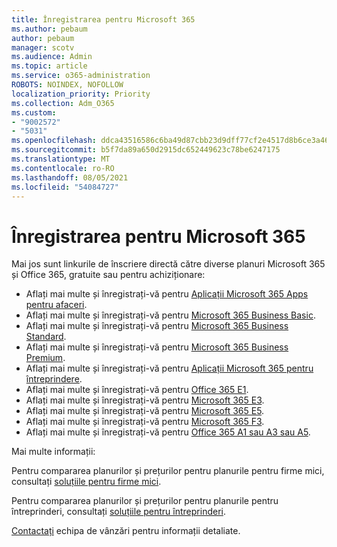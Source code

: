 ```yaml
---
title: Înregistrarea pentru Microsoft 365
ms.author: pebaum
author: pebaum
manager: scotv
ms.audience: Admin
ms.topic: article
ms.service: o365-administration
ROBOTS: NOINDEX, NOFOLLOW
localization_priority: Priority
ms.collection: Adm_O365
ms.custom:
- "9002572"
- "5031"
ms.openlocfilehash: ddca43516586c6ba49d87cbb23d9dff77cf2e4517d8b6ce3a46d00e535b59afb
ms.sourcegitcommit: b5f7da89a650d2915dc652449623c78be6247175
ms.translationtype: MT
ms.contentlocale: ro-RO
ms.lasthandoff: 08/05/2021
ms.locfileid: "54084727"
---
```

# <a name="sign-up-for-microsoft-365"></a>Înregistrarea pentru Microsoft 365

Mai jos sunt linkurile de înscriere directă către diverse planuri Microsoft 365 și Office 365, gratuite sau pentru achiziționare:

- Aflați mai multe și înregistrați-vă pentru [Aplicații Microsoft 365 Apps pentru afaceri](https://products.office.com/business/office-365-business?activetab=pivot%3aoverviewtab).
- Aflați mai multe și înregistrați-vă pentru [Microsoft 365 Business Basic](https://products.office.com/business/office-365-business-essentials?activetab=pivot%3aoverviewtab).
- Aflați mai multe și înregistrați-vă pentru [Microsoft 365 Business Standard](https://products.office.com/business/office-365-business-premium?activetab=pivot%3aoverviewtab).
- Aflați mai multe și înregistrați-vă pentru [Microsoft 365 Business Premium](https://www.microsoft.com/microsoft-365/business/microsoft-365-business?activetab=pivot%3aoverviewtab).
- Aflați mai multe și înregistrați-vă pentru [Aplicații Microsoft 365 pentru întreprindere](https://products.office.com/business/office-365-proplus-product?activetab=pivot%3aoverviewtab).
- Aflați mai multe și înregistrați-vă pentru [Office 365 E1](https://www.microsoft.com/microsoft-365/business/office-365-enterprise-e1-business-software?activetab=pivot:overviewtab).
- Aflați mai multe și înregistrați-vă pentru [Microsoft 365 E3](https://www.microsoft.com/microsoft-365/enterprise-e3-business-software).
- Aflați mai multe și înregistrați-vă pentru [Microsoft 365 E5](https://www.microsoft.com/microsoft-365/enterprise-e5-business-software?activetab=pivot%3aoverviewtab).
- Aflați mai multe și înregistrați-vă pentru [Microsoft 365 F3](https://www.microsoft.com/microsoft-365/microsoft-365-enterprise-f3?activetab=pivot%3aoverviewtab).
- Aflați mai multe și înregistrați-vă pentru [Office 365 A1 sau A3 sau A5](https://www.microsoft.com/microsoft-365/academic/compare-office-365-education-plans?activetab=tab:primaryr1).

Mai multe informații:

Pentru compararea planurilor și prețurilor pentru planurile pentru firme mici, consultați [soluțiile pentru firme mici](https://products.office.com/business/small-business-solutions#office-ContentAreaHeadingTemplate-1cuvapm).

Pentru compararea planurilor și prețurilor pentru planurile pentru întreprinderi, consultați [soluțiile pentru întreprinderi](https://www.microsoft.com/microsoft-365/business/compare-more-office-365-for-business-plans).

[Contactați](https://go.microsoft.com/fwlink/?linkid=2127718) echipa de vânzări pentru informații detaliate.
